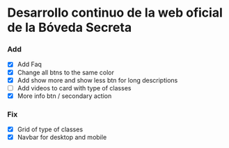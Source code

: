 # Desarrollo continuo de la web oficial de la Bóveda Secreta

### Add

- [x] Add Faq
- [x] Change all btns to the same color
- [x] Add show more and show less btn for long descriptions
- [ ] Add videos to card with type of classes
- [x] More info btn / secondary action

### Fix

- [x] Grid of type of classes
- [x] Navbar for desktop and mobile